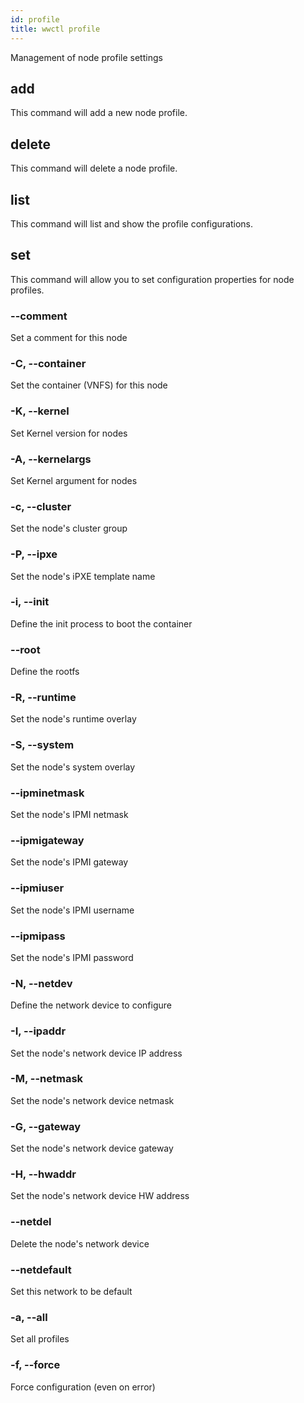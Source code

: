 ```yaml
---
id: profile
title: wwctl profile
---
```


Management of node profile settings

## add
This command will add a new node profile.

## delete
This command will delete a node profile.

## list
This command will list and show the profile configurations.

## set
This command will allow you to set configuration properties for node profiles.

### --comment
Set a comment for this node

### -C, --container
Set the container (VNFS) for this node

### -K, --kernel
Set Kernel version for nodes

### -A, --kernelargs
Set Kernel argument for nodes

### -c, --cluster
Set the node's cluster group

### -P, --ipxe
Set the node's iPXE template name

### -i, --init
Define the init process to boot the container

### --root
Define the rootfs

### -R, --runtime
Set the node's runtime overlay

### -S, --system
Set the node's system overlay

### --ipminetmask
Set the node's IPMI netmask

### --ipmigateway
Set the node's IPMI gateway

### --ipmiuser
Set the node's IPMI username

### --ipmipass
Set the node's IPMI password

### -N, --netdev
Define the network device to configure

### -I, --ipaddr
Set the node's network device IP address

### -M, --netmask
Set the node's network device netmask

### -G, --gateway
Set the node's network device gateway

### -H, --hwaddr
Set the node's network device HW address

### --netdel
Delete the node's network device

### --netdefault
Set this network to be default

### -a, --all
Set all profiles

### -f, --force
Force configuration (even on error)

